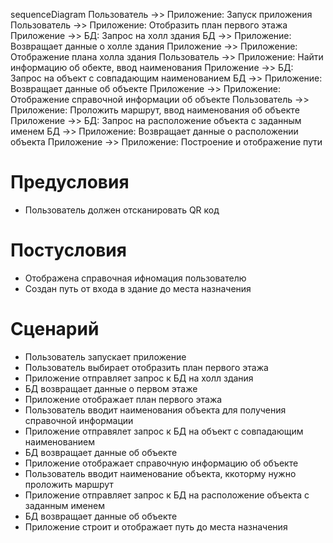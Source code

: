 sequenceDiagram
    Пользователь ->> Приложение: Запуск приложения
	Пользователь ->> Приложение: Отобразить план первого этажа
    Приложение ->> БД: Запрос на холл здания
    БД ->> Приложение: Возвращает данные о холле здания
    Приложение ->> Приложение: Отображение плана  холла здания
    Пользователь ->> Приложение: Найти информацию об обекте, ввод наименования
    Приложение ->> БД: Запрос на объект с совпадающим наименованием
    БД ->> Приложение: Возвращает данные об объекте
    Приложение ->> Приложение: Отображение справочной  информации об объекте
    Пользователь ->> Приложение: Проложить маршрут, ввод наименования  об объекте
    Приложение ->> БД: Запрос на расположение объекта с заданным именем
    БД ->> Приложение: Возвращает данные о расположении объекта
    Приложение ->> Приложение: Построение и отображение пути
	
# Предусловия
- Пользователь должен отсканировать QR код
# Постусловия
- Отображена справочная ифномация пользователю
- Создан путь от входа в здание до места назначения
# Сценарий
- Пользователь запускает приложение
- Пользователь выбирает отобразить план первого этажа
- Приложение отправляет запрос к БД на холл здания
- БД возвращает данные о первом этаже
- Приложение отображает план первого этажа
- Пользователь вводит наименования объекта для получения справочной информации
- Приложение отправялет запрос к БД на объект с совпадающим наименованием
- БД возвращает данные об объекте
- Приложение отображает справочную информацию об объекте
- Пользователь вводит наименование объекта, ккоторму  нужно проложить маршрут
- Приложение отправляет запрос к БД на расположение объекта с заданным именем
- БД возвращает данные об объекте
- Приложение строит и отображает путь до места назначения